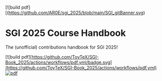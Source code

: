 [![build pdf][(https://github.com/AR0E/sgi_2025/blob/main/SGI_gitBanner.svg)



# SGI 2025 Course Handbook
The (unofficial) contributions handbook for SGI 2025!

[![build pdf][https://github.com/ToyTeX/SGI-Book_2025/actions/workflows/pdf.yml/badge.svg](https://github.com/ToyTeX/SGI-Book_2025/actions/workflows/pdf.yml) 
[![pdf](https://img.shields.io/badge/pdf-note-green)](https://github.com/ToyTeX/SGI-Book_2025/blob/build/main.pdf)
